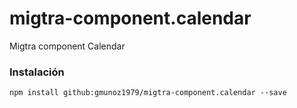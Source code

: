 # migtra-component.calendar
Migtra component Calendar

### Instalación

```
npm install github:gmunoz1979/migtra-component.calendar --save
```
